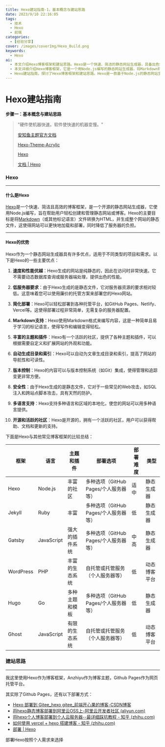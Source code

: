 ```yaml
---
title: Hexo建站指南-1，基本概念与建站思路
date: 2023/9/10 22:16:05
tags: 
  - 技术
  - Hexo
  - 前端
categories:
  - [经验分享]
cover: /images/coverImg/Hexo_Build.png
keywords:
  - Hexo
ai: 
  - 本文介绍Hexo博客框架和建站思路。Hexo是一个快速、简洁的静态网站生成器，具备出色性能和低服务器要求。
  - 本文详细介绍Hexo博客框架，它是一个用Node.js编写的静态网站生成器，将Markdown转为HTML，拥有速度快、低服务器要求等优势。此外，文章提供了Hexo与其他博客框架的比较，以及多种部署方式。
  - Hexo建站指南，探讨了Hexo博客框架和建站思路。Hexo是一款基于Node.js的静态网站生成器，能高效地将Markdown转换为HTML，生成快速加载的静态网页，降低服务器负担。文章还强调了Hexo的速度、低服务器要求、简单部署、Markdown支持、主题和插件丰富等优势，并提供了与其他博客框架的比较，以及多种部署选项的链接，帮助读者选择适合自己需求的建站方式。
---
```

# Hexo建站指南

**步骤一：基本概念与建站思路**

> "硬件使机器快速。软件使快速的机器变慢。"
>
> [安知鱼主题官方文档 ](https://docs.anheyu.com/)
>
> [Hexo-Theme-Acrylic](https://next-docs.acrylic.org.cn/)
>
> [Hexo](https://hexo.io/zh-cn/)
>
> [文档 | Hexo](https://hexo.io/zh-cn/docs/)



### Hexo

----

#### 什么是Hexo

[Hexo](https://hexo.io/zh-cn/)是一个快速、简洁且高效的博客框架，是一个开源的静态网站生成器，它使用Node.js编写，旨在帮助用户轻松创建和管理静态网站或博客。Hexo的主要目标是将[Markdown](http://daringfireball.net/projects/markdown/)（或其他标记语言）文件转换为HTML，并生成整个网站的静态文件，这使得网站可以更快地加载和部署，同时降低了服务器的负担。

----

#### Hexo的优势

Hexo作为一个静态网站生成器具有许多优点，适用于不同类型的项目和需求。以下是Hexo的一些主要优点：

1. **速度和性能优越**：Hexo生成的网站是纯静态的，因此在访问时非常快速。它不需要动态数据库查询或服务器端处理，提供出色的性能。

2. **低服务器要求**：由于Hexo生成的是静态文件，它对服务器资源的要求相对较低。这意味着您可以使用廉价的托管方案来部署您的Hexo网站。

3. **简化部署**：Hexo可以轻松部署到各种托管平台，如GitHub Pages、Netlify、Vercel等。这使得部署过程非常简单，无需复杂的服务器配置。

4. **Markdown支持**：Hexo使用Markdown格式来编写内容，这是一种简单且易于学习的标记语言，使得写作和编辑变得轻松。

5. **丰富的主题和插件**：Hexo有一个活跃的社区，提供了各种主题和插件，可以根据需要自定义和扩展网站的外观和功能。

6. **自动生成目录和索引**：Hexo可以自动为文章生成目录和索引，提高了网站的导航性和可读性。

7. **版本控制**：Hexo的内容可以与版本控制系统（如Git）集成，使得管理和追踪变更非常方便。

8. **安全性**：由于Hexo生成的是静态文件，它对于一些常见的Web攻击，如SQL注入和跨站点脚本攻击，具有天然的防护。

9. **多语言支持**：Hexo支持多种语言和区域的本地化，使您的网站可以用多种语言提供。

10. **开源和活跃的社区**：Hexo是开源的，拥有一个活跃的社区，用户可以获得帮助、文档和更新的支持。

下面是Hexo与其他常见博客框架的比较总结：

| 框架      | 语言       | 主题和插件     | 部署选项                              | 部署难度 | 类型         |
| --------- | ---------- | -------------- | ------------------------------------- | -------- | ------------ |
| Hexo      | Node.js    | 丰富的社区     | 多种选项（GitHub Pages/个人服务器等） | 适中     | 静态生成器   |
| Jekyll    | Ruby       | 丰富           | 多种选项（GitHub Pages/个人服务器等） | 低       | 静态生成器   |
| Gatsby    | JavaScript | 强大的插件系统 | 多种选项（GitHub Pages/个人服务器等） | 中高     | 静态生成器   |
| WordPress | PHP        | 丰富的生态系统 | 自托管或托管服务（个人服务器等）      | 低       | 动态博客平台 |
| Hugo      | Go         | 多种主题和模板 | 多种选项（GitHub Pages/个人服务器等） | 低       | 静态生成器   |
| Ghost     | JavaScript | 有限的生态系统 | 自托管或托管服务（个人服务器等）      | 低       | 动态博客平台 |





### 建站思路

---

我这里使用Hexo作为博客框架，Anzhiyu作为博客主题，Github Pages作为网页托管平台。

其实除了Github Pages，还有以下部署方式：

* [Hexo 部署到 Gitee_hexo gitee_前端开心果的博客-CSDN博客](https://blog.csdn.net/qq_38157825/article/details/112783631)
* [将hexo静态博客部署到阿里云OSS上-阿里云开发者社区 (aliyun.com)](https://developer.aliyun.com/article/653541)
* [将hexo个人博客部署到个人云服务器--最详细踩坑教程 - 知乎 (zhihu.com)](https://zhuanlan.zhihu.com/p/120743882)
* [如何使用 vercel + hexo 搭建博客 - 知乎 (zhihu.com)](https://zhuanlan.zhihu.com/p/342790013)
* [部署 | Hexo](https://hexo.io/zh-cn/docs/one-command-deployment)

部署Hexo按照个人需求来选择



